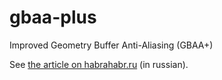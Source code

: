 # gbaa-plus
Improved Geometry Buffer Anti-Aliasing (GBAA+)

See [the article on habrahabr.ru](https://habrahabr.ru/post/307366) (in russian).
